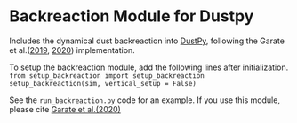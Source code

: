 # Backreaction Module for Dustpy

Includes the dynamical dust backreaction into [DustPy](https://github.com/stammler/dustpy), following the Garate et al.([2019](https://ui.adsabs.harvard.edu/abs/2019ApJ...871...53G%2F/abstract), [2020](https://ui.adsabs.harvard.edu/abs/2020A%26A...635A.149G/abstract)) implementation.


To setup the backreaction module, add the following lines after initialization.
`from setup_backreaction import setup_backreaction`
`setup_backreaction(sim, vertical_setup = False)`


See the `run_backreaction.py` code for an example.
If you use this module, please cite [Garate et al.(2020)](https://ui.adsabs.harvard.edu/abs/2020A%26A...635A.149G/abstract)
